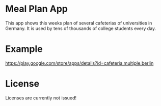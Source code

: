 Meal Plan App
=============

This app shows this weeks plan of several cafeterias of universities in Germany.
It is used by tens of thousands of college students every day.

Example
============
https://play.google.com/store/apps/details?id=cafeteria.multiple.berlin

License
============
Licenses are currently not issued!